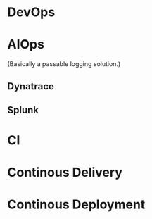 # DevOps


# AIOps
(Basically a passable logging solution.)

## Dynatrace
## Splunk

# CI

# Continous Delivery

# Continous Deployment

